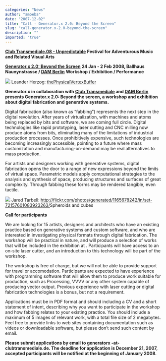 ```yaml
---
categories: "News"
author: "amoeba"
date: "2007-12-02"
title: "Call - Generator.x 2.0: Beyond the Screen"
slug: "call-generator.x-2.0-beyond-the-screen"
description: ""
imported: "true"
---
```



**[Club Transmediale.08­ - Unpredictable](http://clubtransmediale.de)**
**Festival for Adventurous Music and Related Visual Arts**

**[Generator.x 2.0: Beyond the Screen](http://www.generatorx.no/20071130/generatorx-20-call/)**
**24 Jan -­ 2 Feb 2008, Ballhaus Naunynstrasse / [DAM Berlin](http://www.dam-berlin.de/)**
**Workshop / Exhibition / Performance**

![](071127_gx20_lennyjpg.jpg)
Leander Herzog: [thePhysicalVertexBuffer](http://flickr.com/photos/lennyjpg/sets/72157600959814957/)

<strong>Generator.x in collaboration with [Club Transmediale](http://clubtransmediale.de) and [DAM Berlin](http://www.dam-berlin.de/) presents Generator.x 2.0: Beyond the screen, a workshop and exhibition about digital fabrication and generative systems.</strong>

Digital fabrication (also known as “fabbing”) represents the next step in the digital revolution. After years of virtualization, with machines and atoms being replaced by bits and software, we are coming full circle. Digital technologies like rapid prototyping, laser cutting and CNC milling now produce atoms from bits, eliminating many of the limitations of industrial production processes. Once prohibitively expensive, such technologies are becoming increasingly accessible, pointing to a future where mass customization and manufacturing-on-demand may be real alternatives to mass production.

For artists and designers working with generative systems, digital fabrication opens the door to a range of new expressions beyond the limits of virtual space. Parametric models apply computational strategies to the analysis and synthesis of space, producing structures and surfaces of great complexity. Through fabbing these forms may be rendered tangible, even tactile.

![](071127_gx20_jaredtarbell.jpg)
Jared Tarbell: <http://flickr.com/photos/generated/1165678242/in/set-72157601083923263/>Spheroids and cubes</a>


<strong>Call for participants</strong>

We are looking for 15 artists, designers and architects who have an existing practice based on generative systems and custom software, and who are interested in investigating physical formats through digital fabrication. The workshop will be practical in nature, and will produce a selection of works that will be included in the exhibition at [](DAM). Participants will have access to an on-site laser cutter, and an introduction to this technology will be part of the workshop.

The workshop is free of charge, but we will not be able to provide support for travel or accomodation. Participants are expected to have experience with programming software that will allow them to produce work suitable for production, such as Processing, VVVV or any other system capable of producing vector output. Previous experience with laser cutting or digital fabrication technologies is a bonus, but not a requirement.

Applications must be in PDF format and should including a CV and a short statement of intent, describing why you want to participate in the workshop and how fabbing relates to your existing practice. You should include a maximum of 5 images of relevant work, with a total file size of 2 megabytes. Feel free to provide links to web sites containing documentation such as videos or downloadable software, but please don’t send such content by email.

<strong>Please submit applications by email to generatorx -at- clubtransmediale.de. The deadline for application is December 21, 2007, accepted participants will be notified at the beginning of January 2008.</strong>